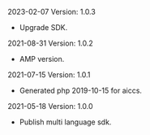 2023-02-07 Version: 1.0.3
- Upgrade SDK.

2021-08-31 Version: 1.0.2
- AMP version.

2021-07-15 Version: 1.0.1
- Generated php 2019-10-15 for aiccs.

2021-05-18 Version: 1.0.0
- Publish multi language sdk.

